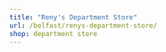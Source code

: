 ```yaml
---
title: "Reny's Department Store"
url: /belfast/renys-department-store/
shop: department store
---
```

